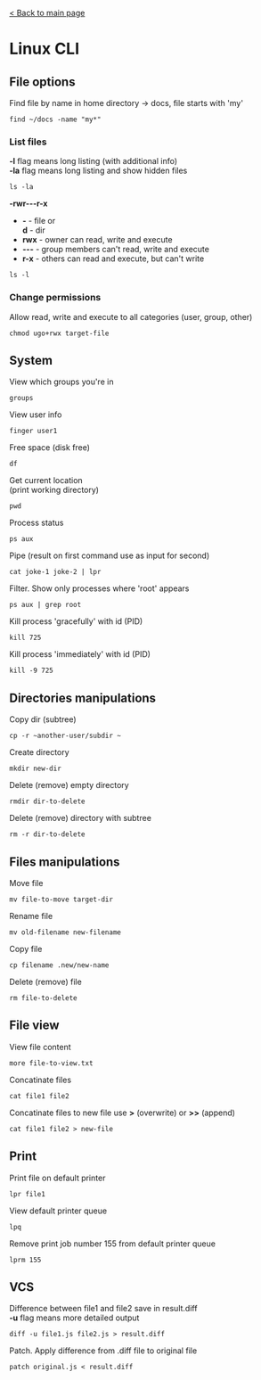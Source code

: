 [< Back to main page](../readme.md)

# Linux CLI

## File options

Find file by name in home directory -> docs, file starts with 'my'

```
find ~/docs -name "my*"
```

### List files </br>
**-l** flag means long listing (with additional info) </br>
**-la** flag means long listing and show hidden files </br>
```
ls -la
```

**-rwr---r-x**
 + **-** - file or </br> **d** - dir
 + **rwx** - owner can read, write and execute
 + **---** - group members can't read, write and execute
 +  **r-x** - others can read and execute, but can't write

```
ls -l
```

### Change permissions
Allow read, write and execute to all categories (user, group, other)

```
chmod ugo+rwx target-file

```
## System

View which groups you're in

```
groups
```

View user info

```
finger user1
```

Free space (disk free)

```
df
```

Get current location </br>
(print working directory)

```
pwd
```

Process status

```
ps aux
```

Pipe (result on first command use as input for second)

```
cat joke-1 joke-2 | lpr
```

Filter. Show only processes where 'root' appears

```
ps aux | grep root
```

Kill process 'gracefully' with id (PID)

```
kill 725
```

Kill process 'immediately' with id (PID)

```
kill -9 725
```

## Directories manipulations

Copy dir (subtree)

```
cp -r ~another-user/subdir ~
```

Create directory

```
mkdir new-dir
```

Delete (remove) empty directory

```
rmdir dir-to-delete
```

Delete (remove) directory with subtree

```
rm -r dir-to-delete
```

## Files manipulations

Move file

```
mv file-to-move target-dir
```

Rename file

```
mv old-filename new-filename
```

Copy file

```
cp filename .new/new-name
```

Delete (remove) file

```
rm file-to-delete
```

## File view

View file content

```
more file-to-view.txt
```

Concatinate files

```
cat file1 file2
```

Concatinate files to new file use **>** (overwrite) or **>>** (append)

```
cat file1 file2 > new-file
```

## Print

Print file on default printer

```
lpr file1
```

View default printer queue

```
lpq
```

Remove print job number 155 from default printer queue

```
lprm 155
```

## VCS

Difference between file1 and file2 save in result.diff</br>
**-u** flag means more detailed output

```
diff -u file1.js file2.js > result.diff
```

Patch. Apply difference from .diff file to original file
```
patch original.js < result.diff
```


